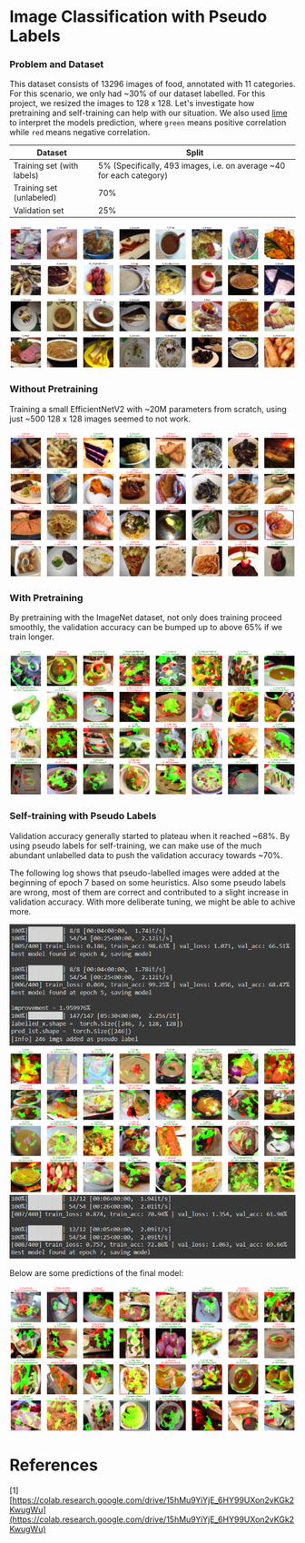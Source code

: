 # Image Classification with Pseudo Labels 

### Problem and Dataset
This dataset consists of 13296 images of food, annotated with 11 categories. For this scenario, we only had ~30% of our dataset labelled. For this project, we resized the images to 128 x 128. Let's investigate how pretraining and self-training can help with our situation. We also used [lime](https://lime-ml.readthedocs.io/en/latest/index.html) to interpret the models prediction, where `green` means positive correlation while `red` means negative correlation.


| Dataset | Split |
|---|---|
| Training set (with labels) | 5% (Specifically, 493 images, i.e. on average ~40 for each category) |
| Training set (unlabeled) | 70% |
| Validation set | 25% |

![input](imgs/input.png)

### Without Pretraining
Training a small EfficientNetV2 with ~20M parameters from scratch, using just ~500 128 x 128 images seemed to not work.

![baseline_40](imgs/baseline_40.png)

### With Pretraining
By pretraining with the ImageNet dataset, not only does training proceed smoothly, the validation accuracy can be bumped up to above 65% if we train longer.

![pretrain_40](imgs/pretrain_40.png)

### Self-training with Pseudo Labels
Validation accuracy generally started to plateau when it reached ~68%. By using pseudo labels for self-training, we can make use of the much abundant unlabelled data to push the validation accuracy towards ~70%.

The following log shows that pseudo-labelled images were added at the beginning of epoch 7 based on some heuristics. Also some pseudo labels are wrong, most of them are correct and contributed to a slight increase in validation accuracy. With more deliberate tuning, we might be able to achive more.

![pseudo_40_training](imgs/pseudo_40_training.png)
![pseudo_40_label1](imgs/pseudo_40_label1.png)
![pseudo_40_training2](imgs/pseudo_40_training2.png)

Below are some predictions of the final model:

![pseudo_40](imgs/pseudo_40.png)

# References
[1] [https://colab.research.google.com/drive/15hMu9YiYjE_6HY99UXon2vKGk2KwugWu](https://colab.research.google.com/drive/15hMu9YiYjE_6HY99UXon2vKGk2KwugWu)
